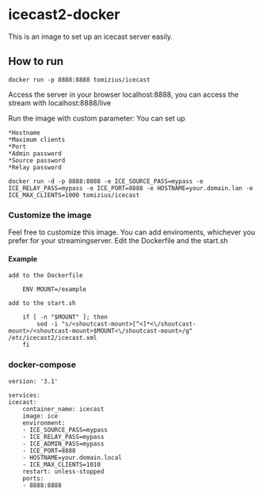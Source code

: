 # icecast2-docker

This is an image to set up an icecast server easily.

## How to run

	docker run -p 8888:8888 tomizius/icecast

Access the server in your browser localhost:8888, you can access the stream with localhost:8888/live

Run the image with custom parameter:
You can set up
	
	*Hostname
	*Maximum clients
	*Port
	*Admin password
	*Source password
	*Relay password

	docker run -d -p 8888:8888 -e ICE_SOURCE_PASS=mypass -e ICE_RELAY_PASS=mypass -e ICE_PORT=8888 -e HOSTNAME=your.domain.lan -e ICE_MAX_CLIENTS=1000 tomizius/icecast

### Customize the image

Feel free to customize this image. You can add enviroments, whichever you prefer for your streamingserver.
Edit the Dockerfile and the start.sh

#### Example
	add to the Dockerfile

		ENV MOUNT=/example 

	add to the start.sh
	
		if [ -n "$MOUNT" ]; then
  			sed -i "s/<shoutcast-mount>[^<]*<\/shoutcast-mount>/<shoutcast-mount>$MOUNT<\/shoutcast-mount>/g" /etc/icecast2/icecast.xml
		fi

### docker-compose
	
	version: '3.1'

	services:
  	icecast:
    	container_name: icecast
    	image: ice
    	environment:
     	- ICE_SOURCE_PASS=mypass
     	- ICE_RELAY_PASS=mypass
     	- ICE_ADMIN_PASS=mypass
     	- ICE_PORT=8888
     	- HOSTNAME=your.domain.local
     	- ICE_MAX_CLIENTS=1010
    	restart: unless-stopped
    	ports:
     	- 8888:8888
